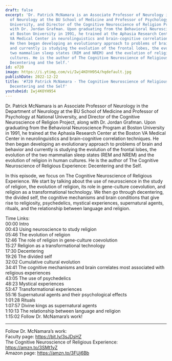 ```yaml
---
draft: false
excerpt: 'Dr. Patrick McNamara is an Associate Professor of Neurology in the Department
  of Neurology at the BU School of Medicine and Professor of Psychology at National
  University, and Director of the Cognitive Neuroscience of Religion Project, along
  with Dr. Jordan Grafman. Upon graduating from the Behavioral Neuroscience Program
  at Boston University in 1991, he trained at the Aphasia Research Center at the Boston
  VA Medical Center in neurolinguistics and brain-cognitive correlation techniques.
  He then began developing an evolutionary approach to problems of brain and behavior
  and currently is studying the evolution of the frontal lobes, the evolution of the
  two mammalian sleep states (REM and NREM) and the evolution of religion in human
  cultures. He is the author of The Cognitive Neuroscience of Religious Experience:
  Decentering and the Self.'
id: e720
image: https://i.ytimg.com/vi/Iwj4KOYH954/hqdefault.jpg
publishDate: 2022-12-22
title: '#720 Patrick McNamara - The Cognitive Neuroscience of Religious Experience:
  Decentering and the Self'
youtubeid: Iwj4KOYH954
---
```

Dr. Patrick McNamara is an Associate Professor of Neurology in the Department of Neurology at the BU School of Medicine and Professor of Psychology at National University, and Director of the Cognitive Neuroscience of Religion Project, along with Dr. Jordan Grafman. Upon graduating from the Behavioral Neuroscience Program at Boston University in 1991, he trained at the Aphasia Research Center at the Boston VA Medical Center in neurolinguistics and brain-cognitive correlation techniques. He then began developing an evolutionary approach to problems of brain and behavior and currently is studying the evolution of the frontal lobes, the evolution of the two mammalian sleep states (REM and NREM) and the evolution of religion in human cultures. He is the author of The Cognitive Neuroscience of Religious Experience: Decentering and the Self.

In this episode, we focus on The Cognitive Neuroscience of Religious Experience. We start by talking about the use of neuroscience in the study of religion, the evolution of religion, its role in gene-culture coevolution, and religion as a transformational technology. We then go through decentering, the divided self, the cognitive mechanisms and brain conditions that give rise to religiosity, psychedelics, mystical experiences, supernatural agents, rituals, and the relationship between language and religion.

Time Links:  
00:00 Intro  
00:43  Using neuroscience to study religion  
05:46  The evolution of religion  
12:46  The role of religion in gene-culture coevolution  
15:27  Religion as a transformational technology  
17:30  Decentering  
19:26  The divided self  
32:02  Cumulative cultural evolution  
34:41  The cognitive mechanisms and brain correlates most associated with religious experiences  
43:05  The use of psychedelics  
48:23  Mystical experiences  
53:47  Transformational experiences  
55:16  Supernatural agents and their psychological effects  
1:01:28  Rituals  
1:07:57  Divine kings as supernatural agents  
1:10:13  The relationship between language and religion  
1:15:02  Follow Dr. McNamara’s work!

---

Follow Dr. McNamara’s work:  
Faculty page: https://bit.ly/3sJDsHZ  
The Cognitive Neuroscience of Religious Experience: https://amzn.to/3SMt1yZ  
Amazon page: https://amzn.to/3FUj6Bb
